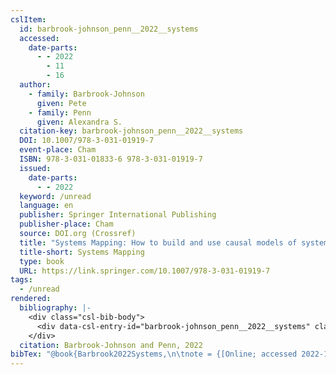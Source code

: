 ```yaml
---
cslItem:
  id: barbrook-johnson_penn__2022__systems
  accessed:
    date-parts:
      - - 2022
        - 11
        - 16
  author:
    - family: Barbrook-Johnson
      given: Pete
    - family: Penn
      given: Alexandra S.
  citation-key: barbrook-johnson_penn__2022__systems
  DOI: 10.1007/978-3-031-01919-7
  event-place: Cham
  ISBN: 978-3-031-01833-6 978-3-031-01919-7
  issued:
    date-parts:
      - - 2022
  keyword: /unread
  language: en
  publisher: Springer International Publishing
  publisher-place: Cham
  source: DOI.org (Crossref)
  title: "Systems Mapping: How to build and use causal models of systems"
  title-short: Systems Mapping
  type: book
  URL: https://link.springer.com/10.1007/978-3-031-01919-7
tags:
  - /unread
rendered:
  bibliography: |-
    <div class="csl-bib-body">
      <div data-csl-entry-id="barbrook-johnson_penn__2022__systems" class="csl-entry">Barbrook-Johnson, P. and Penn, A.S. 2022 <i>Systems Mapping: How to build and use causal models of systems</i>. Cham: Springer International Publishing. doi:10.1007/978-3-031-01919-7.</div>
    </div>
  citation: Barbrook-Johnson and Penn, 2022
bibTex: "@book{Barbrook2022Systems,\n\tnote = {[Online; accessed 2022-11-16]},\n\taddress = {Cham},\n\tauthor = {Barbrook-Johnson, Pete and Penn, Alexandra S.},\n\tyear = {2022},\n\tpublisher = {Springer International Publishing},\n\ttitle = {Systems {Mapping}: How to build and use causal models of systems},\n}\n\n"
---
```

